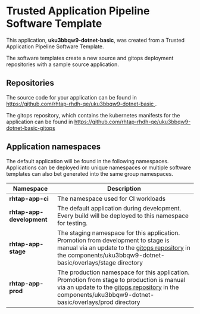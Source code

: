 # Trusted Application Pipeline Software Template

This application, **uku3bbqw9-dotnet-basic**, was created from a Trusted Application Pipeline Software Template.

The software templates create a new source and gitops deployment repositories with a sample source application. 

## Repositories

The source code for your application can be found in [https://github.com/rhtap-rhdh-qe/uku3bbqw9-dotnet-basic ](https://github.com/rhtap-rhdh-qe/uku3bbqw9-dotnet-basic ).
 
The gitops repository, which contains the kubernetes manifests for the application can be found in 
[https://github.com/rhtap-rhdh-qe/uku3bbqw9-dotnet-basic-gitops ](https://github.com/rhtap-rhdh-qe/uku3bbqw9-dotnet-basic-gitops ) 

## Application namespaces 

The default application will be found in the following namespaces. Applications can be deployed into unique namespaces or multiple software templates can also bet generated into the same group namespaces.  

|  Namespace   |  Description   |  
| -------- | -------- |
| **rhtap-app-ci** | The namespace used for CI workloads |
| **rhtap-app-development** | The default application during development. Every build will be deployed to this namespace for testing. |
| **rhtap-app-stage** | The staging namespace for this application. Promotion from development to stage is manual via an update to the [gitops repository](https://github.com/rhtap-rhdh-qe/uku3bbqw9-dotnet-basic-gitops ) in the components/uku3bbqw9-dotnet-basic/overlays/stage directory |
| **rhtap-app-prod** | The production namespace for this application. Promotion from stage to production is manual via an update to the [gitops repository](https://github.com/rhtap-rhdh-qe/uku3bbqw9-dotnet-basic-gitops ) in the components/uku3bbqw9-dotnet-basic/overlays/prod directory |